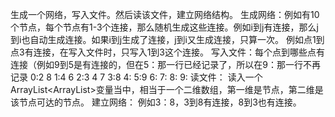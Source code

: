 生成一个网络，写入文件。然后读该文件，建立网络结构。
生成网络：例如有10个节点，每个节点有1-3个连接，那么随机生成这些连接。例如i到j有连接，那么j到i也自动生成连接。如果i到j生成了连接，j到i又生成连接，只算一次。
例如点1到点3有连接，在写入文件时，只写入1到3这个连接。
写入文件：每个点到哪些点有连接（例如9到5是有连接的，但在5：那一行已经记录了，所以在9：那一行不再记录
0:2   8
1:4   6
2:3   4   7
3:8
4:
5:9
6:
7:
8:
9:
读文件：
读入一个ArrayList<ArrayList<Integer>>变量当中，相当于一个二维数组，第一维是节点，第二维是该节点可达的节点。
建立网络：
例如3：8，3到8有连接，8到3也有连接。